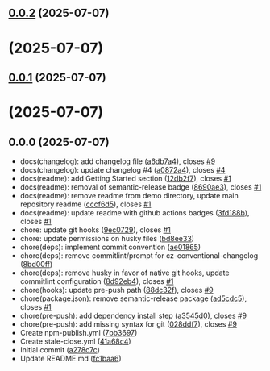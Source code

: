 ## [0.0.2](https://github.com/admcfarland/ngx-mat-datepicker-pack/compare/v0.0.1...v0.0.2) (2025-07-07)



#  (2025-07-07)



## [0.0.1](https://github.com/admcfarland/ngx-mat-datepicker-pack/compare/v0.0.3...v0.0.1) (2025-07-07)



#  (2025-07-07)



## 0.0.0 (2025-07-07)

* docs(changelog): add changelog file ([a6db7a4](https://github.com/admcfarland/ngx-mat-datepicker-pack/commit/a6db7a4)), closes [#9](https://github.com/admcfarland/ngx-mat-datepicker-pack/issues/9)
* docs(changelog): update changelog #4 ([a0872a4](https://github.com/admcfarland/ngx-mat-datepicker-pack/commit/a0872a4)), closes [#4](https://github.com/admcfarland/ngx-mat-datepicker-pack/issues/4)
* docs(readme): add Getting Started section ([12db2f7](https://github.com/admcfarland/ngx-mat-datepicker-pack/commit/12db2f7)), closes [#1](https://github.com/admcfarland/ngx-mat-datepicker-pack/issues/1)
* docs(readme): removal of semantic-release badge ([8690ae3](https://github.com/admcfarland/ngx-mat-datepicker-pack/commit/8690ae3)), closes [#1](https://github.com/admcfarland/ngx-mat-datepicker-pack/issues/1)
* docs(readme): remove readme from demo directory, update main repository readme ([cccf6d5](https://github.com/admcfarland/ngx-mat-datepicker-pack/commit/cccf6d5)), closes [#1](https://github.com/admcfarland/ngx-mat-datepicker-pack/issues/1)
* docs(readme): update readme with github actions badges ([3fd188b](https://github.com/admcfarland/ngx-mat-datepicker-pack/commit/3fd188b)), closes [#1](https://github.com/admcfarland/ngx-mat-datepicker-pack/issues/1)
* chore: update git hooks ([9ec0729](https://github.com/admcfarland/ngx-mat-datepicker-pack/commit/9ec0729)), closes [#1](https://github.com/admcfarland/ngx-mat-datepicker-pack/issues/1)
* chore: update permissions on husky files ([bd8ee33](https://github.com/admcfarland/ngx-mat-datepicker-pack/commit/bd8ee33))
* chore(deps): implement commit convention ([ae01865](https://github.com/admcfarland/ngx-mat-datepicker-pack/commit/ae01865))
* chore(deps): remove commitlint/prompt for cz-conventional-changelog ([8bd00ff](https://github.com/admcfarland/ngx-mat-datepicker-pack/commit/8bd00ff))
* chore(deps): remove husky in favor of native git hooks, update commitlint configuration ([8d92eb4](https://github.com/admcfarland/ngx-mat-datepicker-pack/commit/8d92eb4)), closes [#1](https://github.com/admcfarland/ngx-mat-datepicker-pack/issues/1)
* chore(hooks): update pre-push path ([88dc32f](https://github.com/admcfarland/ngx-mat-datepicker-pack/commit/88dc32f)), closes [#9](https://github.com/admcfarland/ngx-mat-datepicker-pack/issues/9)
* chore(package.json): remove semantic-release package ([ad5cdc5](https://github.com/admcfarland/ngx-mat-datepicker-pack/commit/ad5cdc5)), closes [#1](https://github.com/admcfarland/ngx-mat-datepicker-pack/issues/1)
* chore(pre-push): add dependency install step ([a3545d0](https://github.com/admcfarland/ngx-mat-datepicker-pack/commit/a3545d0)), closes [#9](https://github.com/admcfarland/ngx-mat-datepicker-pack/issues/9)
* chore(pre-push): add missing syntax for git ([028ddf7](https://github.com/admcfarland/ngx-mat-datepicker-pack/commit/028ddf7)), closes [#9](https://github.com/admcfarland/ngx-mat-datepicker-pack/issues/9)
* Create npm-publish.yml ([7bb3697](https://github.com/admcfarland/ngx-mat-datepicker-pack/commit/7bb3697))
* Create stale-close.yml ([41a68c4](https://github.com/admcfarland/ngx-mat-datepicker-pack/commit/41a68c4))
* Initial commit ([a278c7c](https://github.com/admcfarland/ngx-mat-datepicker-pack/commit/a278c7c))
* Update README.md ([fc1baa6](https://github.com/admcfarland/ngx-mat-datepicker-pack/commit/fc1baa6))
